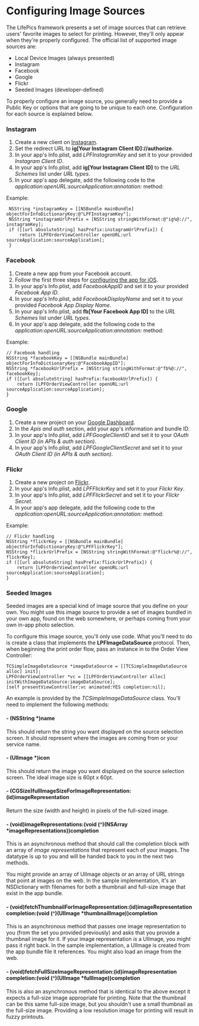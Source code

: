 # Configuring Image Sources

The LifePics framework presents a set of image sources that can retrieve users' favorite images to select for printing. However, they'll only appear when they're properly configured. The official list of supported image sources are:

* Local Device Images (always presented)
* Instagram
* Facebook
* Google
* Flickr
* Seeded Images (developer-defined)

To properly configure an image source, you generally need to provide a Public Key or options that are going to be unique to each one. Configuration for each source is explained below.


### Instagram

1. Create a new client on [Instagram](http://instagram.com/developer/clients/manage/).
2. Set the redirect URL to **ig[Your Instagram Client ID]://authorize**.
3. In your app's Info.plist, add *LPFInstagramKey* and set it to your provided *Instagram Client ID*.
4. In your app's Info.plist, add **ig[Your Instagram Client ID]** to the *URL Schemes* list under *URL types*.
5. In your app's app delegate, add the following code to the *application:openURL:sourceApplication:annotation:* method:

Example:

     NSString *instagramKey = [[NSBundle mainBundle] objectForInfoDictionaryKey:@"LPFInstagramKey"];
     NSString *instagramUrlPrefix = [NSString stringWithFormat:@"ig%@://", instagramKey];
     if ([[url absoluteString] hasPrefix:instagramUrlPrefix]) {
         return [LPFOrderViewController openURL:url sourceApplication:sourceApplication];
     }


### Facebook

1. Create a new app from your Facebook account.
2. Follow the first three steps for [configuring the app for iOS](https://developers.facebook.com/docs/ios/getting-started/).
3. In your app's Info.plist, add *FacebookAppID* and set it to your provided *Facebook App ID*.
4. In your app's Info.plist, add *FacebookDisplayName* and set it to your provided *Facebook App Display Name*.
5. In your app's Info.plist, add **fb[Your Facebook App ID]** to the *URL Schemes* list under *URL types*.
6. In your app's app delegate, add the following code to the *application:openURL:sourceApplication:annotation:* method:

Example:

    // Facebook handling
    NSString *facebookKey = [[NSBundle mainBundle] objectForInfoDictionaryKey:@"FacebookAppID"];
    NSString *facebookUrlPrefix = [NSString stringWithFormat:@"fb%@://", facebookKey];
    if ([[url absoluteString] hasPrefix:facebookUrlPrefix]) {
        return [LPFOrderViewController openURL:url sourceApplication:sourceApplication];
    }


### Google

1. Create a new project on your [Google Dashboard](https://console.developers.google.com/project).
2. In the *Apis and auth* section, add your app's information and bundle ID.
3. In your app's Info.plist, add *LPFGoogleClientID* and set it to your *OAuth Client ID (in APIs & auth section)*.
4. In your app's Info.plist, add *LPFGoogleClientSecret* and set it to your *OAuth Client ID (in APIs & auth section)*.


### Flickr

1. Create a new project on [Flickr](https://www.flickr.com/services/apps/create/).
2. In your app's Info.plist, add *LPFFlickrKey* and set it to your *Flickr Key*.
3. In your app's Info.plist, add *LPFFlickrSecret* and set it to your *Flickr Secret*.
4. In your app's app delegate, add the following code to the *application:openURL:sourceApplication:annotation:* method:

Example:

    // Flickr handling
    NSString *flickrKey = [[NSBundle mainBundle] objectForInfoDictionaryKey:@"LPFFlickrKey"];
    NSString *flickrUrlPrefix = [NSString stringWithFormat:@"flickr%@://", flickrKey];
    if ([[url absoluteString] hasPrefix:flickrUrlPrefix]) {
        return [LPFOrderViewController openURL:url sourceApplication:sourceApplication];
    }


### Seeded Images

Seeded images are a special kind of image source that you define on your own. You might use this image source to provide a set of images bundled in your own app, found on the web somewhere, or perhaps coming from your own in-app photo selection.

To configure this image source, you'll only use code. What you'll need to do is create a class that implements the **LPFImageDataSource** protocol. Then, when beginning the print order flow, pass an instance in to the Order View Controller:

    TCSimpleImageDataSource *imageDataSource = [[TCSimpleImageDataSource alloc] init];
    LPFOrderViewController *vc = [[LPFOrderViewController alloc] initWithImageDataSource:imageDataSource];
    [self presentViewController:vc animated:YES completion:nil];

An example is provided by the *TCSimpleImageDataSource* class. You'll need to implement the following methods:

#### - (NSString *)name

This should return the string you want displayed on the source selection screen. It should represent where the images are coming from or your service name.

#### - (UIImage *)icon

This should return the image you want displayed on the source selection screen. The ideal image size is 60pt x 60pt.

#### - (CGSize)fullImageSizeForImageRepresentation:(id)imageRepresentation

Return the size (width and height) in pixels of the full-sized image.

#### - (void)imageRepresentations:(void (^)(NSArray *imageRepresentations))completion

This is an asynchronous method that should call the completion block with an array of *image representations* that represent each of your images. The datatype is up to you and will be handed back to you in the next two methods.

You might provide an array of UIImage objects or an array of URL strings that point at images on the web. In the sample implementation, it's an NSDictionary with filenames for both a thumbnail and full-size image that exist in the app bundle.

#### - (void)fetchThumbnailForImageRepresentation:(id)imageRepresentation completion:(void (^)(UIImage *thumbnailImage))completion

This is an asynchronous method that passes one image representation to you (from the set you provided previously) and asks that you provide a thumbnail image for it. If your image representation *is* a UIImage, you might pass it right back. In the sample implementation, a UIImage is created from the app bundle file it references. You might also load an image from the web.

#### - (void)fetchFullSizeImageRepresentation:(id)imageRepresentation completion:(void (^)(UIImage *fullImage))completion

This is also an asynchronous method that is identical to the above except it expects a full-size image appropriate for printing. Note that the thumbnail can be this same full-size image, but you shouldn't use a small thumbnail as the full-size image. Providing a low resolution image for printing will result in fuzzy printouts.

